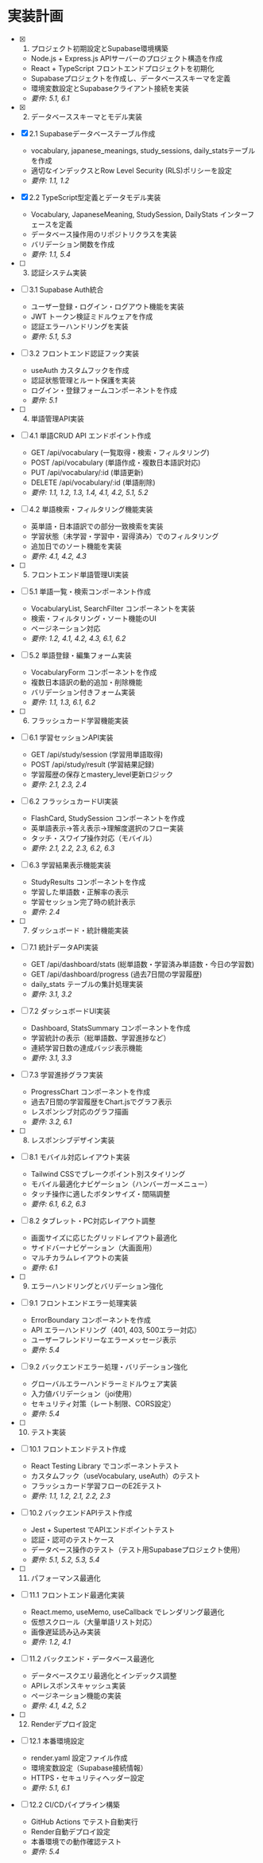 # 実装計画

- [x] 1. プロジェクト初期設定とSupabase環境構築
  - Node.js + Express.js APIサーバーのプロジェクト構造を作成
  - React + TypeScript フロントエンドプロジェクトを初期化
  - Supabaseプロジェクトを作成し、データベーススキーマを定義
  - 環境変数設定とSupabaseクライアント接続を実装
  - _要件: 5.1, 6.1_

- [x] 2. データベーススキーマとモデル実装
- [x] 2.1 Supabaseデータベーステーブル作成
  - vocabulary, japanese_meanings, study_sessions, daily_statsテーブルを作成
  - 適切なインデックスとRow Level Security (RLS)ポリシーを設定
  - _要件: 1.1, 1.2_

- [x] 2.2 TypeScript型定義とデータモデル実装
  - Vocabulary, JapaneseMeaning, StudySession, DailyStats インターフェースを定義
  - データベース操作用のリポジトリクラスを実装
  - バリデーション関数を作成
  - _要件: 1.1, 5.4_

- [ ] 3. 認証システム実装
- [ ] 3.1 Supabase Auth統合
  - ユーザー登録・ログイン・ログアウト機能を実装
  - JWT トークン検証ミドルウェアを作成
  - 認証エラーハンドリングを実装
  - _要件: 5.1, 5.3_

- [ ] 3.2 フロントエンド認証フック実装
  - useAuth カスタムフックを作成
  - 認証状態管理とルート保護を実装
  - ログイン・登録フォームコンポーネントを作成
  - _要件: 5.1_

- [ ] 4. 単語管理API実装
- [ ] 4.1 単語CRUD API エンドポイント作成
  - GET /api/vocabulary (一覧取得・検索・フィルタリング)
  - POST /api/vocabulary (単語作成・複数日本語訳対応)
  - PUT /api/vocabulary/:id (単語更新)
  - DELETE /api/vocabulary/:id (単語削除)
  - _要件: 1.1, 1.2, 1.3, 1.4, 4.1, 4.2, 5.1, 5.2_

- [ ] 4.2 単語検索・フィルタリング機能実装
  - 英単語・日本語訳での部分一致検索を実装
  - 学習状態（未学習・学習中・習得済み）でのフィルタリング
  - 追加日でのソート機能を実装
  - _要件: 4.1, 4.2, 4.3_

- [ ] 5. フロントエンド単語管理UI実装
- [ ] 5.1 単語一覧・検索コンポーネント作成
  - VocabularyList, SearchFilter コンポーネントを実装
  - 検索・フィルタリング・ソート機能のUI
  - ページネーション対応
  - _要件: 1.2, 4.1, 4.2, 4.3, 6.1, 6.2_

- [ ] 5.2 単語登録・編集フォーム実装
  - VocabularyForm コンポーネントを作成
  - 複数日本語訳の動的追加・削除機能
  - バリデーション付きフォーム実装
  - _要件: 1.1, 1.3, 6.1, 6.2_

- [ ] 6. フラッシュカード学習機能実装
- [ ] 6.1 学習セッションAPI実装
  - GET /api/study/session (学習用単語取得)
  - POST /api/study/result (学習結果記録)
  - 学習履歴の保存とmastery_level更新ロジック
  - _要件: 2.1, 2.3, 2.4_

- [ ] 6.2 フラッシュカードUI実装
  - FlashCard, StudySession コンポーネントを作成
  - 英単語表示→答え表示→理解度選択のフロー実装
  - タッチ・スワイプ操作対応（モバイル）
  - _要件: 2.1, 2.2, 2.3, 6.2, 6.3_

- [ ] 6.3 学習結果表示機能実装
  - StudyResults コンポーネントを作成
  - 学習した単語数・正解率の表示
  - 学習セッション完了時の統計表示
  - _要件: 2.4_

- [ ] 7. ダッシュボード・統計機能実装
- [ ] 7.1 統計データAPI実装
  - GET /api/dashboard/stats (総単語数・学習済み単語数・今日の学習数)
  - GET /api/dashboard/progress (過去7日間の学習履歴)
  - daily_stats テーブルの集計処理実装
  - _要件: 3.1, 3.2_

- [ ] 7.2 ダッシュボードUI実装
  - Dashboard, StatsSummary コンポーネントを作成
  - 学習統計の表示（総単語数、学習進捗など）
  - 連続学習日数の達成バッジ表示機能
  - _要件: 3.1, 3.3_

- [ ] 7.3 学習進捗グラフ実装
  - ProgressChart コンポーネントを作成
  - 過去7日間の学習履歴をChart.jsでグラフ表示
  - レスポンシブ対応のグラフ描画
  - _要件: 3.2, 6.1_

- [ ] 8. レスポンシブデザイン実装
- [ ] 8.1 モバイル対応レイアウト実装
  - Tailwind CSSでブレークポイント別スタイリング
  - モバイル最適化ナビゲーション（ハンバーガーメニュー）
  - タッチ操作に適したボタンサイズ・間隔調整
  - _要件: 6.1, 6.2, 6.3_

- [ ] 8.2 タブレット・PC対応レイアウト調整
  - 画面サイズに応じたグリッドレイアウト最適化
  - サイドバーナビゲーション（大画面用）
  - マルチカラムレイアウトの実装
  - _要件: 6.1_

- [ ] 9. エラーハンドリングとバリデーション強化
- [ ] 9.1 フロントエンドエラー処理実装
  - ErrorBoundary コンポーネントを作成
  - API エラーハンドリング（401, 403, 500エラー対応）
  - ユーザーフレンドリーなエラーメッセージ表示
  - _要件: 5.4_

- [ ] 9.2 バックエンドエラー処理・バリデーション強化
  - グローバルエラーハンドラーミドルウェア実装
  - 入力値バリデーション（joi使用）
  - セキュリティ対策（レート制限、CORS設定）
  - _要件: 5.4_

- [ ] 10. テスト実装
- [ ] 10.1 フロントエンドテスト作成
  - React Testing Library でコンポーネントテスト
  - カスタムフック（useVocabulary, useAuth）のテスト
  - フラッシュカード学習フローのE2Eテスト
  - _要件: 1.1, 1.2, 2.1, 2.2, 2.3_

- [ ] 10.2 バックエンドAPIテスト作成
  - Jest + Supertest でAPIエンドポイントテスト
  - 認証・認可のテストケース
  - データベース操作のテスト（テスト用Supabaseプロジェクト使用）
  - _要件: 5.1, 5.2, 5.3, 5.4_

- [ ] 11. パフォーマンス最適化
- [ ] 11.1 フロントエンド最適化実装
  - React.memo, useMemo, useCallback でレンダリング最適化
  - 仮想スクロール（大量単語リスト対応）
  - 画像遅延読み込み実装
  - _要件: 1.2, 4.1_

- [ ] 11.2 バックエンド・データベース最適化
  - データベースクエリ最適化とインデックス調整
  - APIレスポンスキャッシュ実装
  - ページネーション機能の実装
  - _要件: 4.1, 4.2, 5.2_

- [ ] 12. Renderデプロイ設定
- [ ] 12.1 本番環境設定
  - render.yaml 設定ファイル作成
  - 環境変数設定（Supabase接続情報）
  - HTTPS・セキュリティヘッダー設定
  - _要件: 5.1, 6.1_

- [ ] 12.2 CI/CDパイプライン構築
  - GitHub Actions でテスト自動実行
  - Render自動デプロイ設定
  - 本番環境での動作確認テスト
  - _要件: 5.4_